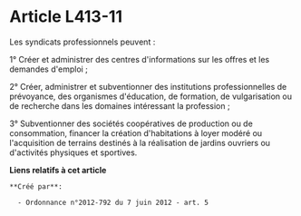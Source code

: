 # Article L413-11

Les syndicats professionnels peuvent : 

1° Créer et administrer des centres d'informations sur les offres et les demandes d'emploi ; 

2° Créer, administrer et subventionner des institutions professionnelles de prévoyance, des organismes d'éducation, de
formation, de vulgarisation ou de recherche dans les domaines intéressant la profession ; 

3° Subventionner des sociétés coopératives de production ou de consommation, financer la création d'habitations à loyer
modéré ou l'acquisition de terrains destinés à la réalisation de jardins ouvriers ou d'activités physiques et sportives.

**Liens relatifs à cet article**

	**Créé par**:

	  - Ordonnance n°2012-792 du 7 juin 2012 - art. 5
